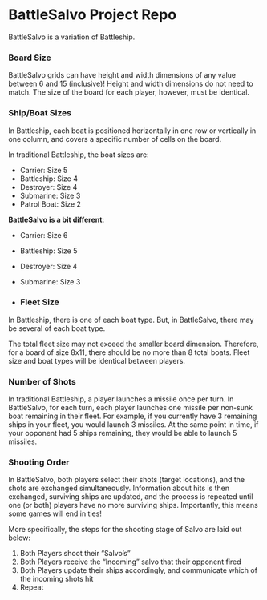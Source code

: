 # BattleSalvo Project Repo

BattleSalvo is a variation of Battleship. 

### Board Size

BattleSalvo grids can have height and width dimensions of any value between 6 and 15 (inclusive)! Height and width dimensions do not need to match. The size of the board for each player, however, must be identical.

### Ship/Boat Sizes

In Battleship, each boat is positioned horizontally in one row or vertically in one column, and covers a specific number of cells on the board.

In traditional Battleship, the boat sizes are:

- Carrier: Size 5
- Battleship: Size 4
- Destroyer: Size 4
- Submarine: Size 3
- Patrol Boat: Size 2

**BattleSalvo is a bit different**:

- Carrier: Size 6
- Battleship: Size 5
- Destroyer: Size 4
- Submarine: Size 3

- ### Fleet Size

In Battleship, there is one of each boat type. But, in BattleSalvo, there may be several of each boat type.

The total fleet size may not exceed the smaller board dimension. Therefore, for a board of size 8x11, there should be no more than 8 total boats. Fleet size and boat types will be identical between players. 

### Number of Shots

In traditional Battleship, a player launches a missile once per turn. In BattleSalvo, for each turn, each player launches one missile per non-sunk boat remaining in their fleet.  For example, if you currently have 3 remaining ships in your fleet, you would launch 3 missiles. At the same point in time, if your opponent had 5 ships remaining, they would be able to launch 5 missiles.

### Shooting Order

In BattleSalvo, both players select their shots (target locations), and the shots are exchanged simultaneously. Information about hits is then exchanged, surviving ships are updated, and the process is repeated until one (or both) players have no more surviving ships. Importantly, this means some games will end in ties!

More specifically, the steps for the shooting stage of Salvo are laid out below:

1. Both Players shoot their “Salvo’s”
2. Both Players receive the “Incoming” salvo that their opponent fired
3. Both Players update their ships accordingly, and communicate which of the incoming shots hit
4. Repeat
